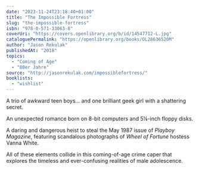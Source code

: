 ```yaml
---
date: "2023-11-24T23:18:40+01:00"
title: "The Impossible Fortress"
slug: "the-impossible-fortress"
isbn: "978-0-571-33063-8"
coverUri: "https://covers.openlibrary.org/b/id/14547712-L.jpg"
cataloguePermalink: "https://openlibrary.org/books/OL28636520M"
author: "Jason Rekulak"
publishedAt: "2018"
topics:
  - "Coming of Age"
  - "80er Jahre"
source: "http://jasonrekulak.com/impossiblefortress/"
booklists:
  - "wishlist"
---
```

A trio of awkward teen boys... and one brilliant geek girl with a shattering 
secret.

An unexpected romance born on 8-bit computers and 5¼-inch floppy disks.

A daring and dangerous heist to steal the May 1987 issue of _Playboy Magazine_, 
featuring scandalous photographs of _Wheel of Fortune_ hostess Vanna White.

All of these elements collide in this coming-of-age crime caper that explores 
the timeless and ever-confusing realities of male adolescence.